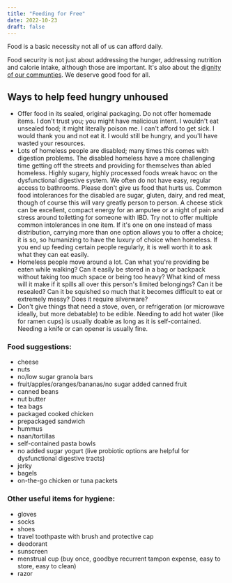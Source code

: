 ```yaml
---
title: "Feeding for Free"
date: 2022-10-23
draft: false
---
```

Food is a basic necessity not all of us can afford daily.

Food security is not just about addressing the hunger,
addressing nutrition and calorie intake,
although those are important.
It's also about the [dignity of our communties](/mutual-aid).
We deserve good food for all.

## Ways to help feed hungry unhoused

- Offer food in its sealed, original packaging.
Do not offer homemade items.
I don't trust you;
you might have malicious intent.
I wouldn't eat unsealed food;
it might literally poison me. I can't afford to get sick.
I would thank you and not eat it.
I would still be hungry,
and you'll have wasted your resources.
- Lots of homeless people are disabled;
many times this comes with digestion problems.
The disabled homeless have a more challenging time getting off the streets and providing for themselves than abled homeless.
Highly sugary, highly processed foods wreak havoc on the dysfunctional digestive system.
We often do not have easy, regular access to bathrooms.
Please don't give us food that hurts us.
Common food intolerances for the disabled are sugar, gluten, dairy, and red meat, though of course this will vary greatly person to person.
A cheese stick can be excellent,
compact energy for an amputee or a night of pain and stress around toiletting for someone with IBD.
Try not to offer multiple common intolerances in one item.
If it's one on one instead of mass distribution,
carrying more than one option allows you to offer a choice;
it is so, so humanizing to have the luxury of choice when homeless.
If you end up feeding certain people regularly,
it is well worth it to ask what they can eat easily.
- Homeless people move around a lot.
Can what you're providing be eaten while walking?
Can it easily be stored in a bag or backpack without taking too much space or being too heavy?
What kind of mess will it make if it spills all over this person's limited belongings?
Can it be resealed?
Can it be squished so much that it becomes difficult to eat or extremely messy?
Does it require silverware?
- Don't give things that need a stove, oven, or refrigeration (or microwave ideally, but more debatable) to be edible.
Needing to add hot water (like for ramen cups) is usually doable as long as it is self-contained.
Needing a knife or can opener is usually fine.

### Food suggestions:
- cheese
- nuts
- no/low sugar granola bars
- fruit/apples/oranges/bananas/no sugar added canned fruit
- canned beans
- nut butter
- tea bags
- packaged cooked chicken
- prepackaged sandwich
- hummus
- naan/tortillas
- self-contained pasta bowls
- no added sugar yogurt (live probiotic options are helpful for dysfunctional digestive tracts)
- jerky
- bagels
- on-the-go chicken or tuna packets

### Other useful items for hygiene:
- gloves
- socks
- shoes
- travel toothpaste with brush and protective cap
- deodorant
- sunscreen
- menstrual cup (buy once, goodbye recurrent tampon expense, easy to store, easy to clean)
- razor

